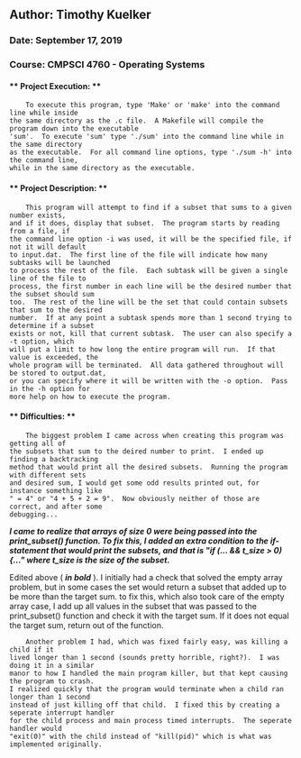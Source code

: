 ## Author:	Timothy Kuelker ##
### Date:	September 17, 2019 ###
### Course:	CMPSCI 4760 - Operating Systems ###

#### ** Project Execution: ** ####

		To execute this program, type 'Make' or 'make' into the command line while inside
	the same directory as the .c file.  A Makefile will compile the program down into the executable
	'sum'.  To execute 'sum' type './sum' into the command line while in the same directory
	as the executable.  For all command line options, type './sum -h' into the command line, 
	while in the same directory as the executable.


#### ** Project Description: ** ####

		This program will attempt to find if a subset that sums to a given number exists,
	and if it does, display that subset.  The program starts by reading from a file, if
	the command line option -i was used, it will be the specified file, if not it will default
	to input.dat.  The first line of the file will indicate how many subtasks will be launched
	to process the rest of the file.  Each subtask will be given a single line of the file to
	process, the first number in each line will be the desired number that the subset should sum
	too.  The rest of the line will be the set that could contain subsets that sum to the desired
	number.  If at any point a subtask spends more than 1 second trying to determine if a subset
	exists or not, kill that current subtask.  The user can also specify a -t option, which
	will put a limit to how long the entire program will run.  If that value is exceeded, the
	whole program will be terminated.  All data gathered throughout will be stored to output.dat,
	or you can specify where it will be written with the -o option.  Pass in the -h option for
	more help on how to execute the program.

#### ** Difficulties: ** ####
	
		The biggest problem I came across when creating this program was getting all of
	the subsets that sum to the deired number to print.  I ended up finding a backtracking
	method that would print all the desired subsets.  Running the program with different sets
	and desired sum, I would get some odd results printed out, for instance something like
	" = 4" or "4 + 5 + 2 = 9".  Now obviously neither of those are correct, and after some
	debugging...

 ***I came to realize that arrays of size 0 were being passed into the
print_subset() function.  To fix this, I added an extra condition to the if-statement
that would print the subsets, and that is "if (... && t_size > 0){..." where t_size is 
the size of the subset.***

Edited above ( ***in bold*** ).  I initially had a check that solved the empty array problem,
but in some cases the set would return a subset that added up to be more than the target sum.
to fix this, which also took care of the empty array case, I add up all values in the subset
that was passed to the print_subset() function and check it with the target sum.  If it does
not equal the target sum, return out of the function.

		Another problem I had, which was fixed fairly easy, was killing a child if it
	lived longer than 1 second (sounds pretty horrible, right?).  I was doing it in a similar
	manor to how I handled the main program killer, but that kept causing the program to crash.
	I realized quickly that the program would terminate when a child ran longer than 1 second
	instead of just killing off that child.  I fixed this by creating a seperate interrupt handler
	for the child process and main process timed interrupts.  The seperate handler would
	"exit(0)" with the child instead of "kill(pid)" which is what was implemented originally.

